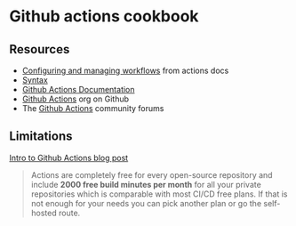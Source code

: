 # Github actions cookbook


## Resources

- [Configuring and managing workflows](https://help.github.com/en/actions/configuring-and-managing-workflows/configuring-a-workflow) from actions docs
- [Syntax](https://help.github.com/en/actions/reference/workflow-syntax-for-github-actions)
- [Github Actions Documentation](https://help.github.com/en/actions)
- [Github Actions](https://github.com/actions) org on Github
- The [Github Actions](https://github.community/c/github-actions) community forums


## Limitations

[Intro to Github Actions blog post](https://gabrieltanner.org/blog/an-introduction-to-github-actions)

> Actions are completely free for every open-source repository and include **2000 free build minutes per month** for all your private repositories which is comparable with most CI/CD free plans. If that is not enough for your needs you can pick another plan or go the self-hosted route.
